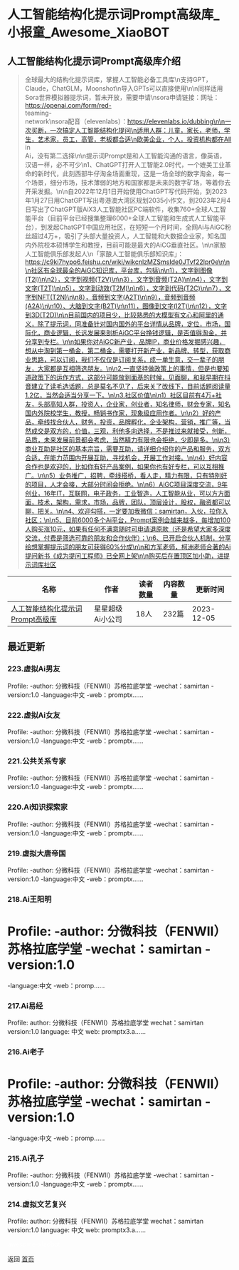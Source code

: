# 人工智能结构化提示词Prompt高级库_小报童_Awesome_XiaoBOT

## 人工智能结构化提示词Prompt高级库介绍
> 全球最大的结构化提示词库，掌握人工智能必备工具库\n支持GPT，Claude，ChatGLM，Moonshot\n导入GPTs可以直接使用\n\n同样适用Sora世界模拟器提示词，暂未开放，需要申请\nsora申请链接：网址：https://openai.com/form/red-  
teaming-  
network\nsora配音（elevenlabs）：https://elevenlabs.io/dubbing\n\n一次买断，一次搞定人工智能结构化提问\n适用人群：儿童，家长，老师，学生，艺术家，员工，高管，老板都合适\n欧美企业，个人，投资机构都在All  
in  
Ai，没有第二选择\n\n提示词Prompt是和人工智能沟通的语言，像英语，汉语一样，必不可少\n1、ChatGPT打开人工智能2.0时代，一个媲美工业革命的新时代，此刻西部牛仔淘金场面重现，这是一场全球的数字淘金，每一个场景，细分市场，技术薄弱的地方和国家都是未来的数字矿场，等着你去开采发掘。\n\n自2022年12月1日开始使用ChatGPT写代码开始，到2023年1月27日用ChatGPT写出粤港澳大湾区规划2035小作文，到2023年2月4日写出了ChatGPT版AiX3人工智能社区PC端软件，收集760+全球人工智能平台（目前平台已经搜集整理6000+全球人工智能和生成式人工智能平台），到发起ChatGPT中国应用社区，在短短一个月时间，全网Ai与AiGC粉丝超过4万+，吸引了头部大量投资人，人工智能和大数据企业家，知名国内外院校本硕博学生和教授，目前可能是最大的AiCG垂直社区。\n\n家酿人工智能俱乐部发起人\n「家酿人工智能俱乐部知识库」：https://c9ki7hypo6.feishu.cn/wiki/wikcnlzMZSmsIde0JTvf22Ipr0e\n\n\n社区有全球最全的AiGC知识库，平台库，包括\n\n1），文字到图像(T2I)\n\n2），文字到视频(T2V)\n\n3），文字到音频(T2A)\n\n4），文字到文字(T2T)\n\n5），文字到动效(T2M)\n\n6），文字到代码(T2C)\n\n7），文字到NFT(T2N)\n\n8），音频到文字(A2T)\n\n9），音频到音频(A2A)\n\n10）、大脑到文字(B2T)\n\n11），图像到文字(I2T)\n\n12），文字到3D(T2D)\n\n目前国内的项目少，比较熟悉的大模型有文心和阿里的通义，除了提示词，同准备针对国内国外的平台详情从品牌，定位，市场，国际化，商业逻辑，长远发展来剖析AiGC平台挣钱逻辑，是否值得淘金，并分享到专栏。\n\n如果你对AiGC新产业，品牌IP，商业价格发掘感兴趣，想从中淘到第一桶金，第二桶金，需要打开新产业，新品牌、转型，获取商业思路，可以订阅，我们不仅仅是订阅关系，成一单生意，交一辈子的朋友，大家都是互相筛选朋友。\n\n2.一直坚持做政策上的事情，但是也要知道政策下的运作方式，这部分可能放到面基的时候，见面聊，和我早期在抖音建立了读毛选话题，总是莫名不见了，后来关了改线下，目前话题阅读量1.2亿，当然会适当分享一下。\n\n3.社区价值\n\n1）社区目前有4万+社友，头部高知人群，投资人，企业家，创业者，知名律师，财会专家，知名国内外院校学生，教授，畅销书作家，现象级应用作者。\n\n2）好的产品，牵线找合伙人，财务，投资，品牌孵化，企业架构，营销，推广等，当然成交是双方的，价值，三观，利他多向选择，不是推过来就接受，创新，品质，未来发展前景都会考虑，当然精力有限也会拒绝，少即是多。\n\n3）商业互助是社区的基本宗旨，需要互助，请详细介绍你的产品和服务，双方合适，在能力范围内开展互助，寻找机会，开展工作对接。\n\n4）好内容合作也是欢迎的，比如你有好产品案例，如果你也有好专栏，可以互相推广。\n\n5）业务推广，招聘，牵线搭桥，看人走，精力有限，只有特别好的项目，人才会接，大部分时间会拒绝。\n\n6）AiGC项目深度交流，9年创业，16年IT，互联网，电子政务，工业智造，人工智能从业，可以方方面面，技术，架构，需求，市场，品牌，团队，顶层设计，股权，融资都可以聊，把关。\n\n4、欢迎勾搭，一定要加我微信：samirtan，入伙，拉你入社区；\n\n5、目前6000多个Ai平台，Prompt案例会越来越多，每增加100人购买涨10元，如果有任何不满意随时可申请退原款（还是希望大家多深度交流，付费是筛选可靠的朋友和合作伙伴）；\n6、已开启合伙人机制，分享给想掌握提示词的朋友可获得60%分成\n\n和方军老师，柯洲老师合著的Ai提问新书《成为提问工程师》已全网上架\n\n购买后在置顶区加小助，进提示词库社区  
  


|名称|作者|读者数量|内容数量|更新时间|
|---|---|---|---|---|
|[人工智能结构化提示词Prompt高级库](https://xiaobot.net/p/PromptX3?refer=0b133df9-27dc-423b-8101-639049001c13)|星星超级Ai小公司|18人|232篇|2023-12-05|

## 最近更新
### 223.虚拟Ai男友

Profile: -author: 分微科技（FENWII）苏格拉底学堂 -wechat：samirtan -version:1.0
-language:中文 -web：promptx......

### 222.虚拟Ai女友

Profile: -author: 分微科技（FENWII）苏格拉底学堂 -wechat：samirtan -version:1.0
-language:中文 -web：promptx......

### 221.公共关系专家

Profile: -author: 分微科技（FENWII）苏格拉底学堂 -wechat：samirtan -version:1.0
-language:中文 -web：promptx......

### 220.Ai知识探索家

Profile: -author: 分微科技（FENWII）苏格拉底学堂 -wechat：samirtan -version:1.0
-language:中文 -web：promptx......

### 219.虚拟大唐帝国

Profile: -author: 分微科技（FENWII）苏格拉底学堂 -wechat：samirtan -version:1.0
-language:中文 -web：promptx......

### 218.Ai王阳明

# Profile: -author: 分微科技（FENWII）苏格拉底学堂 -wechat：samirtan -version:1.0
-language:中文 -web：promp......

### 217.Ai易经

Profile: author: 分微科技（FENWII）苏格拉底学堂 wechat：samirtan version:1.0 language: 中文
web: promptx3.a......

### 216.Ai老子

# Profile: -author: 分微科技（FENWII）苏格拉底学堂 -wechat：samirtan -version:1.0
-language:中文 -web：promp......

### 215.Ai孔子

Profile: -author: 分微科技（FENWII）苏格拉底学堂 -wechat：samirtan -version:1.0
-language:中文 -web：promptx......

### 214.虚拟文艺复兴

Profile: author: 分微科技（FENWII）苏格拉底学堂 wechat：samirtan version:1.0 language: 中文
web: promptx3.a......


<a href="https://github.com/Reno9527/awesome-xiaobot" style="color: white; text-decoration: none;">awesome-xiaobot</a>

返回 [首页](../README.md)
